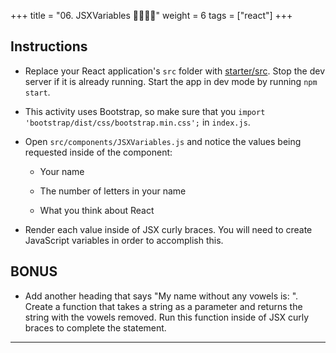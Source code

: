 +++
title = "06. JSXVariables 👩‍🎓👨‍🎓"
weight = 6
tags = ["react"] 
+++


## Instructions

* Replace your React application's `src` folder with [starter/src](starter/src). Stop the dev server if it is already running. Start the app in dev mode by running `npm start`.

* This activity uses Bootstrap, so make sure that you `import 'bootstrap/dist/css/bootstrap.min.css';` in `index.js`.

* Open `src/components/JSXVariables.js` and notice the values being requested inside of the component:

  * Your name

  * The number of letters in your name

  * What you think about React

* Render each value inside of JSX curly braces. You will need to create JavaScript variables in order to accomplish this.

## BONUS

* Add another heading that says "My name without any vowels is: <insert name without vowels here>". Create a function that takes a string as a parameter and returns the string with the vowels removed. Run this function inside of JSX curly braces to complete the statement.

---